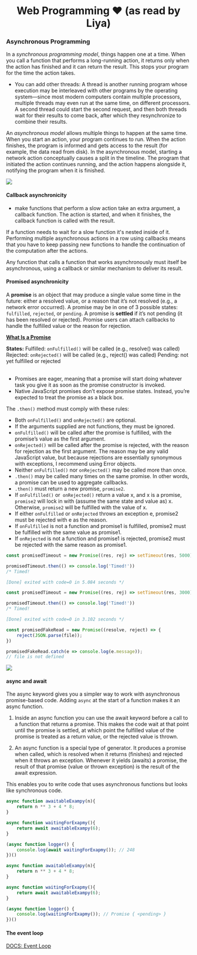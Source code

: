 # <h1 align="center"> Web Programming ❤️ (as read by Liya) </h1>

### Asynchronous Programming

In a *synchronous programming model*, things happen one at a time. When you call a function that performs a long-running action, it returns only when the action has finished and it can return the result. This stops your program for the time the action takes.
+ You can add other threads: A thread is another running program whose execution may be interleaved with other programs by the operating system—since most modern computers contain multiple processors, multiple threads may even run at the same time, on different processors. A second thread could start the second request, and then both threads wait for their results to come back, after which they resynchronize to combine their results.

An *asynchronous model* allows multiple things to happen at the same time. When you start an action, your program continues to run. When the action finishes, the program is informed and gets access to the result (for example, the data read from disk).
In the asynchronous model, starting a network action conceptually causes a split in the timeline. The program that initiated the action continues running, and the action happens alongside it, notifying the program when it is finished.

![](https://eloquentjavascript.net/img/control-io.svg)

#### Callback asynchronicity

- make functions that perform a slow action take an extra argument, a callback function. The action is started, and when it finishes, the callback function is called with the result.

If a function needs to wait for a slow function it's nested inside of it.
Performing multiple asynchronous actions in a row using callbacks means that you have to keep passing new functions to handle the continuation of the computation after the actions.

Any function that calls a function that works asynchronously must itself be asynchronous, using a callback or similar mechanism to deliver its result.

#### Promised asynchronicity

A **promise** is an object that may produce a single value some time in the future: either a resolved value, or a reason that it’s not resolved (e.g., a network error occurred). A promise may be in one of 3 possible states: `fulfilled`, `rejected`, or `pending`. A promise is **settled** if it’s not pending (it has been resolved or rejected). Promise users can attach callbacks to handle the fulfilled value or the reason for rejection.

**[What Is a Promise](https://medium.com/javascript-scene/master-the-javascript-interview-what-is-a-promise-27fc71e77261)**

**States:**
Fulfilled: `onFulfilled()` will be called (e.g., resolve() was called)
Rejected: `onRejected()` will be called (e.g., reject() was called)
Pending: not yet fulfilled or rejected
<br> </br>
- Promises are eager, meaning that a promise will start doing whatever task you give it as soon as the promise constructor is invoked.
- Native JavaScript promises don’t expose promise states. Instead, you’re expected to treat the promise as a black box.

The `.then()` method must comply with these rules:

- Both `onFulfilled()` and `onRejected()` are optional.
- If the arguments supplied are not functions, they must be ignored.
- `onFulfilled()` will be called after the promise is fulfilled, with the promise’s value as the first argument.
- `onRejected()` will be called after the promise is rejected, with the reason for rejection as the first argument. The reason may be any valid JavaScript value, but because rejections are essentially synonymous with exceptions, I recommend using Error objects.
- Neither `onFulfilled()` nor `onRejected()` may be called more than once.
- `.then()` may be called many times on the same promise. In other words, a promise can be used to aggregate callbacks.
- `.then()` must return a new promise, `promise2`.
- If `onFulfilled()` or` onRejected()` return a value x, and x is a promise, `promise2` will lock in with (assume the same state and value as) x. Otherwise, `promise2` will be fulfilled with the value of x.
- If either `onFulfilled` or `onRejected` throws an exception e, promise2 must be rejected with e as the reason.
- If `onFulfilled` is not a function and promise1 is fulfilled, promise2 must be fulfilled with the same value as promise1.
- If `onRejected` is not a function and promise1 is rejected, promise2 must be rejected with the same reason as promise1.

```js
const promisedTimeout = new Promise((res, rej) => setTimeout(res, 5000));

promisedTimeout.then(() => console.log('Timed!'))
/* Timed!

[Done] exited with code=0 in 5.084 seconds */
```
```js
const promisedTimeout = new Promise((res, rej) => setTimeout(res, 3000));

promisedTimeout.then(() => console.log('Timed!')) 
/* Timed!

[Done] exited with code=0 in 3.102 seconds */
```
```js
const promisedFakeRead = new Promise((resolve, reject) => { 
    reject(JSON.parse(file));    
})

promisedFakeRead.catch(e => console.log(e.message));
// file is not defined
```
![](https://i.gifer.com/MerC.gif)

#### async and await
The async keyword gives you a simpler way to work with asynchronous promise-based code. Adding `async` at the start of a function makes it an async function. 
1. Inside an async function you can use the await keyword before a call to a function that returns a promise. This makes the code wait at that point until the promise is settled, at which point the fulfilled value of the promise is treated as a return value, or the rejected value is thrown.

2. An async function is a special type of generator. It produces a promise when called, which is resolved when it returns (finishes) and rejected when it throws an exception. Whenever it yields (awaits) a promise, the result of that promise (value or thrown exception) is the result of the await expression.

This enables you to write code that uses asynchronous functions but looks like synchronous code.

```js
async function awaitableExampy(n){
    return n ** 3 + 4 * 8;
}

async function waitingForExapmy(){
    return await awaitableExampy(6);
}

(async function logger() {
    console.log(await waitingForExapmy()); // 248
})()
```
```js
async function awaitableExampy(n){
    return n ** 3 + 4 * 8;
}

async function waitingForExapmy(){
    return await awaitableExampy(6);
}

(async function logger() {
    console.log(waitingForExapmy()); // Promise { <pending> }
})()
```
#### The event loop

[DOCS: Event Loop](https://developer.mozilla.org/en-US/docs/Web/JavaScript/EventLoop)